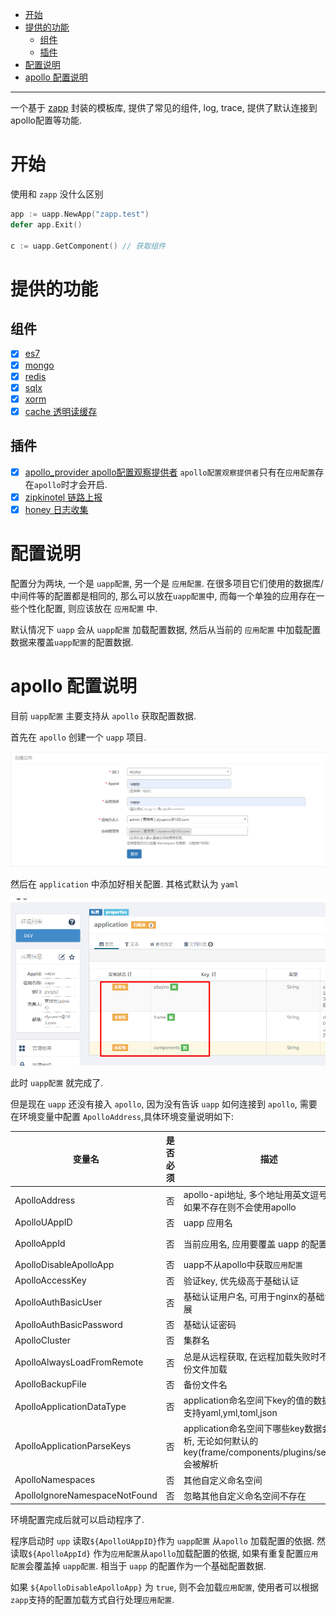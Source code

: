 <!-- TOC -->

- [开始](#%E5%BC%80%E5%A7%8B)
- [提供的功能](#%E6%8F%90%E4%BE%9B%E7%9A%84%E5%8A%9F%E8%83%BD)
    - [组件](#%E7%BB%84%E4%BB%B6)
    - [插件](#%E6%8F%92%E4%BB%B6)
- [配置说明](#%E9%85%8D%E7%BD%AE%E8%AF%B4%E6%98%8E)
- [apollo 配置说明](#apollo-%E9%85%8D%E7%BD%AE%E8%AF%B4%E6%98%8E)

<!-- /TOC -->

---

一个基于 [zapp](https://github.com/zly-app/zapp) 封装的模板库, 提供了常见的组件, log, trace, 提供了默认连接到
apollo配置等功能.

# 开始

使用和 `zapp` 没什么区别

```go
app := uapp.NewApp("zapp.test")
defer app.Exit()

c := uapp.GetComponent() // 获取组件
```

# 提供的功能

## 组件

+ [x] [es7](https://github.com/zly-app/component/tree/master/es7)
+ [x] [mongo](https://github.com/zly-app/component/tree/master/mongo)
+ [x] [redis](https://github.com/zly-app/component/tree/master/redis)
+ [x] [sqlx](https://github.com/zly-app/component/tree/master/sqlx)
+ [x] [xorm](https://github.com/zly-app/component/tree/master/xorm)
+ [x] [cache 透明读缓存](https://github.com/zly-app/cache)

## 插件

+ [x] [apollo_provider apollo配置观察提供者](https://github.com/zly-app/zapp/tree/master/plugin/apollo_provider)
  `apollo配置观察提供者`只有在`应用配置`存在`apollo`时才会开启.
+ [x] [zipkinotel 链路上报](https://github.com/zly-app/plugin/tree/master/zipkinotel)
+ [x] [honey 日志收集](https://github.com/zly-app/plugin/tree/master/honey)

# 配置说明

配置分为两块, 一个是 `uapp配置`, 另一个是 `应用配置`. 在很多项目它们使用的数据库/中间件等的配置都是相同的, 那么可以放在`uapp配置`中, 而每一个单独的应用存在一些个性化配置, 则应该放在 `应用配置` 中.

默认情况下 `uapp` 会从 `uapp配置` 加载配置数据, 然后从当前的 `应用配置` 中加载配置数据来覆盖`uapp配置`的配置数据.

# apollo 配置说明

目前 `uapp配置` 主要支持从 `apollo` 获取配置数据.

首先在 `apollo` 创建一个 `uapp` 项目.

![](src/assets/example/create_uapp.png)

然后在 `application` 中添加好相关配置. 其格式默认为 `yaml`

![](src/assets/example/uapp_config.png)

此时 `uapp配置` 就完成了.

但是现在 `uapp` 还没有接入 `apollo`, 因为没有告诉 `uapp` 如何连接到 `apollo`, 需要在环境变量中配置 `ApolloAddress`,具体环境变量说明如下:

| 变量名                        | 是否必须 | 描述                                                                                                   | 默认值    |
| ----------------------------- | -------- | ------------------------------------------------------------------------------------------------------ | --------- |
| ApolloAddress                 | 否       | apollo-api地址, 多个地址用英文逗号连接, 如果不存在则不会使用apollo                                     |           |
| ApolloUAppID                  | 否       | uapp 应用名                                                                                            | uapp      |
| ApolloAppId                   | 否       | 当前应用名, 应用要覆盖 uapp 的配置                                                                     | \<app名\> |
| ApolloDisableApolloApp        | 否       | uapp不从apollo中获取`应用配置`                                                                         | false     |
| ApolloAccessKey               | 否       | 验证key, 优先级高于基础认证                                                                            |           |
| ApolloAuthBasicUser           | 否       | 基础认证用户名, 可用于nginx的基础认证扩展                                                              |           |
| ApolloAuthBasicPassword       | 否       | 基础认证密码                                                                                           |           |
| ApolloCluster                 | 否       | 集群名                                                                                                 | default   |
| ApolloAlwaysLoadFromRemote    | 否       | 总是从远程获取, 在远程加载失败时不会从备份文件加载                                                     | false     |
| ApolloBackupFile              | 否       | 备份文件名                                                                                             |           |
| ApolloApplicationDataType     | 否       | application命名空间下key的值的数据类型, 支持yaml,yml,toml,json                                         | yaml      |
| ApolloApplicationParseKeys    | 否       | application命名空间下哪些key数据会被解析, 无论如何默认的key(frame/components/plugins/services)会被解析 |           |
| ApolloNamespaces              | 否       | 其他自定义命名空间                                                                                     |           |
| ApolloIgnoreNamespaceNotFound | 否       | 忽略其他自定义命名空间不存在                                                                           |           |

环境配置完成后就可以启动程序了.

程序启动时 `upp` 读取`${ApolloUAppID}`作为 `uapp配置` 从`apollo` 加载配置的依据. 然读取`${ApolloAppId}` 作为`应用配置`从`apollo`加载配置的依据, 如果有重复配置`应用配置`会覆盖掉 `uapp配置`. 相当于 `uapp` 的配置作为一个基础配置数据.

如果 `${ApolloDisableApolloApp}` 为 `true`, 则不会加载`应用配置`, 使用者可以根据`zapp`支持的配置加载方式自行处理`应用配置`.
